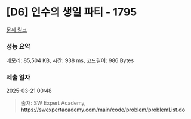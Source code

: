 # [D6] 인수의 생일 파티 - 1795 

[문제 링크](https://swexpertacademy.com/main/code/problem/problemDetail.do?contestProbId=AV4xuqCqBeUDFAUx) 

### 성능 요약

메모리: 85,504 KB, 시간: 938 ms, 코드길이: 986 Bytes

### 제출 일자

2025-03-21 00:48



> 출처: SW Expert Academy, https://swexpertacademy.com/main/code/problem/problemList.do